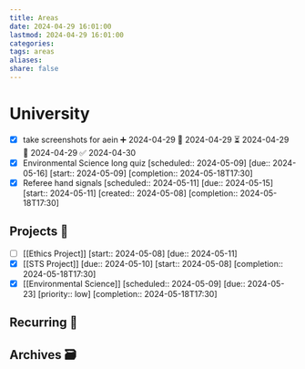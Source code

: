```yaml
---
title: Areas
date: 2024-04-29 16:01:00
lastmod: 2024-04-29 16:01:00
categories: 
tags: areas
aliases: 
share: false 
---
```


# University

- [x] take screenshots for aein ➕ 2024-04-29 🛫 2024-04-29 ⏳ 2024-04-29 📅 2024-04-29 ✅ 2024-04-30
- [x] Environmental Science long quiz   [scheduled:: 2024-05-09]  [due:: 2024-05-16]  [start:: 2024-05-09]  [completion:: 2024-05-18T17:30]
- [x] Referee hand signals   [scheduled:: 2024-05-11]  [due:: 2024-05-15]  [start:: 2024-05-11]  [created:: 2024-05-08]  [completion:: 2024-05-18T17:30]
## Projects 🎯
- [ ] [[Ethics Project]]  [start:: 2024-05-08]  [due:: 2024-05-11]
- [x] [[STS Project]]   [due:: 2024-05-10]  [start:: 2024-05-08]  [completion:: 2024-05-18T17:30]
- [x] [[Environmental Science]]   [scheduled:: 2024-05-09]  [due:: 2024-05-23]  [priority:: low]  [completion:: 2024-05-18T17:30]
## Recurring 🔁



## Archives 🗃️

